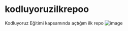 # kodluyoruzilkrepoo
Kodluyoruz Eğitimi kapsamında açtığım ilk repo
![image](https://github.com/sevvaalr/kodluyoruzilkrepoo/assets/127389162/feb8463b-f11b-490d-8a58-083c241f2429)
